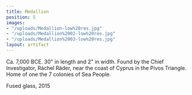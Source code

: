 ```yaml
---
title: Medallion
position: 5
images:
- "/uploads/Medallion-low%20res.jpg"
- "/uploads/Medallion%2002-low%20res.jpg"
- "/uploads/Medallion%2003-low%20res.jpg"
layout: artifact
---
```


Ca. 7,000 BCE.
30" in length and 2" in width.
Found by the Chief Investigator, Ráchel Räder, near the coast of Cyprus in the Pivos Triangle. Home of one the 7 colonies of Sea People.

Fused glass, 2015
